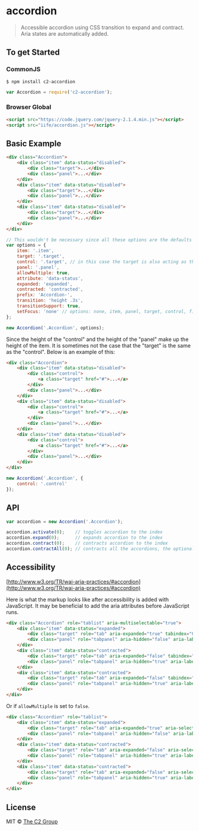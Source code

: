 accordion
=========

> Accessible accordion using CSS transition to expand and contract. Aria states are automatically added.


To get Started
--------------

### CommonJS

```
$ npm install c2-accordion
```

```js
var Accordion = require('c2-accordion');
```

### Browser Global

```html
<script src="https://code.jquery.com/jquery-2.1.4.min.js"></script>
<script src="iife/accordion.js"></script>
```


Basic Example
-------------

```html
<div class="Accordion">
    <div class="item" data-status="disabled">
        <div class="target">...</div>
        <div class="panel">...</div>
    </div>
    <div class="item" data-status="disabled">
        <div class="target">...</div>
        <div class="panel">...</div>
    </div>
    <div class="item" data-status="disabled">
        <div class="target">...</div>
        <div class="panel">...</div>
    </div>
</div>
```

```js
// This wouldn't be necessary since all these options are the defaults
var options = {
    item: '.item',
    target: '.target',
    control: '.target', // in this case the target is also acting as the control
    panel: '.panel',
    allowMultiple: true,
    attribute: 'data-status',
    expanded: 'expanded',
    contracted: 'contracted',
    prefix: 'Accordion-',
    transition: 'height .3s',
    transitionSupport: true,
    setFocus: 'none' // options: none, item, panel, target, control, first
};

new Accordion('.Accordion', options);
```

Since the height of the "control" and the height of the "panel" make up the height of the item. It is sometimes not the case that the "target" is the same as the "control". Below is an example of this:

```html
<div class="Accordion">
    <div class="item" data-status="disabled">
        <div class="control">
            <a class="target" href="#">...</a>
        </div>
        <div class="panel">...</div>
    </div>
    <div class="item" data-status="disabled">
        <div class="control">
            <a class="target" href="#">...</a>
        </div>
        <div class="panel">...</div>
    </div>
    <div class="item" data-status="disabled">
        <div class="control">
            <a class="target" href="#">...</a>
        </div>
        <div class="panel">...</div>
    </div>
</div>
```

```js
new Accordion('.Accordion', {
    control: '.control'
});
```

API
---

```js
var accordion = new Accordion('.Accordion');

accordion.activate(0);    // toggles accordion to the index
accordion.expand(0);      // expands accordion to the index
accordion.contract(0);    // contracts accordion to the index
accordion.contractAll(0); // contracts all the accordions, the optional parameter is an index that gets ignored
```

Accessibility
-------------

[http://www.w3.org/TR/wai-aria-practices/#accordion](http://www.w3.org/TR/wai-aria-practices/#accordion)

Here is what the markup looks like after accessibility is added with JavaScript. It may be beneficial to add the aria attributes before JavaScript runs.

```html
<div class="Accordion" role="tablist" aria-multiselectable="true">
    <div class="item" data-status="expanded">
        <div class="target" role="tab" aria-expanded="true" tabindex="0" id="Accordion-1-1">...</div>
        <div class="panel" role="tabpanel" aria-hidden="false" aria-labelledby="Accordion-1-1">...</div>
    </div>
    <div class="item" data-status="contracted">
        <div class="target" role="tab" aria-expanded="false" tabindex="0" id="Accordion-1-2">...</div>
        <div class="panel" role="tabpanel" aria-hidden="true" aria-labelledby="Accordion-1-2">...</div>
    </div>
    <div class="item" data-status="contracted">
        <div class="target" role="tab" aria-expanded="false" tabindex="0" id="Accordion-1-3">...</div>
        <div class="panel" role="tabpanel" aria-hidden="true" aria-labelledby="Accordion-1-3">...</div>
    </div>
</div>
```

Or if `allowMultiple` is set to `false`.

```html
<div class="Accordion" role="tablist">
    <div class="item" data-status="expanded">
        <div class="target" role="tab" aria-expanded="true" aria-selected="true" tabindex="0" id="Accordion-2-1">...</div>
        <div class="panel" role="tabpanel" aria-hidden="false" aria-labelledby="Accordion-2-1">...</div>
    </div>
    <div class="item" data-status="contracted">
        <div class="target" role="tab" aria-expanded="false" aria-selected="false" tabindex="0" id="Accordion-2-2">...</div>
        <div class="panel" role="tabpanel" aria-hidden="true" aria-labelledby="Accordion-2-2">...</div>
    </div>
    <div class="item" data-status="contracted">
        <div class="target" role="tab" aria-expanded="false" aria-selected="false" tabindex="0" id="Accordion-2-3">...</div>
        <div class="panel" role="tabpanel" aria-hidden="true" aria-labelledby="Accordion-2-3">...</div>
    </div>
</div>
```


License
-------

MIT © [The C2 Group](https://c2experience.com)
